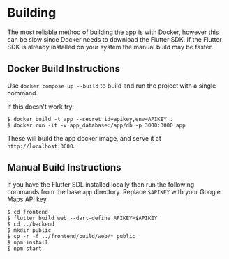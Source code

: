 # Building

The most reliable method of building the app is with Docker, however this can be slow since Docker needs to download the Flutter SDK. If the Flutter SDK is already installed on your system the manual build may be faster.

## Docker Build Instructions

Use `docker compose up --build` to build and run the project with a single command.

If this doesn't work try:

```
$ docker build -t app --secret id=apikey,env=APIKEY . 
$ docker run -it -v app_database:/app/db -p 3000:3000 app
```
These will build the app docker image, and serve it at `http://localhost:3000`.

## Manual Build Instructions

If you have the Flutter SDL installed locally then run the following commands from the base `app` directory. Replace `$APIKEY` with your Google Maps API key.

```
$ cd frontend
$ flutter build web --dart-define APIKEY=$APIKEY
$ cd ../backend
$ mkdir public
$ cp -r -f ../frontend/build/web/* public
$ npm install
$ npm start
```